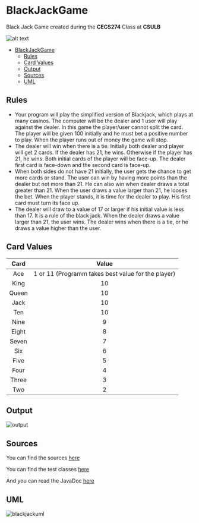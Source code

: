 # BlackJackGame

Black Jack Game created during the **CECS274** Class at **CSULB**

![alt text](https://render.bitstrips.com/v2/cpanel/14980f25-7fb0-47b1-9e82-5262e2233e17-2159e7f4-ff2e-4eea-aa3d-f27c381c0ebb-v1.png?transparent=1&palette=1)

- [BlackJackGame](#)
	- [Rules](#rules)
	- [Card Values](#card-values)
	- [Output](#output)
	- [Sources](#sources)
	- [UML](#uml)

## Rules

- Your program will play the simplified version of Blackjack, which plays at many casinos. The
computer will be the dealer and 1 user will play against the dealer. In this game the player/user
cannot split the card. The player will be given 100 initially and he must bet a positive number to
play. When the player runs out of money the game will stop.
- The dealer will win when there is a tie. Initially both dealer and player will get 2 cards. If the
dealer has 21, he wins. Otherwise if the player has 21, he wins. Both initial cards of the player
will be face-up. The dealer first card is face-down and the second card is face-up.
- When both sides do not have 21 initially, the user gets the chance to get more cards or stand.
The user can win by having more points than the dealer but not more than 21. He can also win
when dealer draws a total greater than 21. When the user draws a value larger than 21, he
looses the bet. When the player stands, it is time for the dealer to play. His first card must turn
its face up.
- The dealer will draw to a value of 17 or larger if his initial value is less than 17. It is a rule of the
black jack. When the dealer draws a value larger than 21, the user wins. The dealer wins when
there is a tie, or he draws a value higher than the user. 

## Card Values

| Card | Value | 
| :---:  |  :---: |
| Ace   | 1 or 11 (Programm takes best value for the player) | 
| King  | 10 | 
| Queen | 10 | 
| Jack  | 10 |
| Ten   | 10 | 
| Nine  | 9  | 
| Eight | 8  | 
| Seven | 7  | 
| Six   | 6  |
| Five  | 5  |
| Four  | 4  |
| Three | 3  |
| Two   | 2  |

## Output

![output](https://user-images.githubusercontent.com/15813261/36395304-63b89c94-156d-11e8-8f39-1970440c07be.png)

## Sources

You can find the sources [here](https://github.com/Darkpingouin/BlackJackGame/tree/master/src/com/company)

You can find the test classes [here](https://github.com/Darkpingouin/BlackJackGame/tree/master/test/com/company)

And you can read the JavaDoc [here]()

## UML

![blackjackuml](https://user-images.githubusercontent.com/15813261/36394250-373d96ce-1568-11e8-867a-5a8684927433.png)



